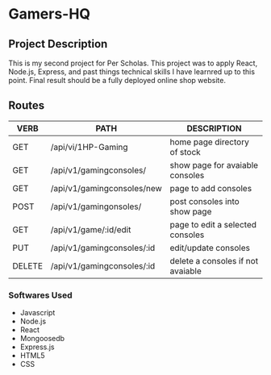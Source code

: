 # Gamers-HQ
## Project Description
This is my second project for Per Scholas. This project was to apply React, Node.js, Express, and past things technical skills I have learnred up to this point. Final result should be a fully deployed online shop website.
## **Routes**
   VERB 		 | 		  PATH 		 |  	 DESCRIPTION
------------ | ------------- | -------------------
GET | /api/vi/1HP-Gaming | home page directory of stock |
GET | /api/v1/gamingconsoles/ | show page for avaiable consoles |
GET | /api/v1/gamingconsoles/new | page to add consoles|
POST | /api/v1/gamingonsoles/ | post consoles into show page |
GET | /api/v1/game/:id/edit | page to edit a selected consoles |
PUT | /api/v1/gamingconsoles/:id | edit/update consoles|
DELETE | /api/v1/gamingconsoles/:id | delete a consoles if not avaiable |

### Softwares Used
- Javascript
- Node.js
- React
- Mongoosedb
- Express.js
- HTML5
- CSS